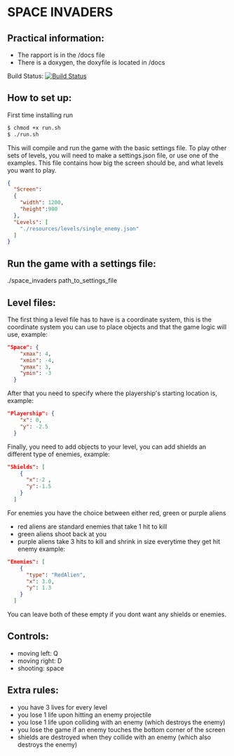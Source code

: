 # SPACE INVADERS

## Practical information:
- The rapport is in the /docs file
- There is a doxygen, the doxyfile is located in /docs

Build Status: [![Build Status](https://travis-ci.com/shano19/space-invaders.svg?token=M5KHdSHUrgZ1sjKYe9px&branch=master)](https://travis-ci.com/shano19/space-invaders)

## How to set up:
First time installing run
``` bash
$ chmod +x run.sh
$ ./run.sh
```
This will compile and run the game with the basic settings file.
To play other sets of levels,  you will need to make a settings.json file, or use one of the examples.
This file contains how big the screen should be, and what levels you want to play.
``` json
{
  "Screen":
  {
    "width": 1200,
    "height":900
  },
  "Levels": [
    "./resources/levels/single_enemy.json"
  ]
}
```

## Run the game with a settings file:
./space_invaders path_to_settings_file

## Level files:
The first thing a level file has to have is a coordinate system, this is the coordinate system you can use to place objects
and that the game logic will use, example:

``` json
"Space": {
    "xmax": 4,
    "xmin": -4,
    "ymax": 3,
    "ymin": -3
  }
```
After that you need to specify where the playership's starting location is, example:

``` json
"Playership": {
    "x": 0,
    "y": -2.5
  }
```

Finally, you need to add objects to your level, you can add shields an different type of enemies, example:

```json
"Shields": [
    {
      "x":-2 ,
      "y":-1.5
    }
  ]
```

For enemies you have the choice between either red, green or purple aliens
- red aliens are standard enemies that take 1 hit to kill
- green aliens shoot back at you
- purple aliens take 3 hits to kill and shrink in size everytime they get hit
enemy example:

```json
"Enemies": [
    {
      "type": "RedAlien",
      "x": 3.0,
      "y": 1.3
    }
  ]
 ```
You can leave both of these empty if you dont want any shields or enemies.

## Controls:
- moving left: Q
- moving right: D
- shooting: space

## Extra rules:
- you have 3 lives for every level
- you lose 1 life upon hitting an enemy projectile
- you lose 1 life upon colliding with an enemy (which destroys the enemy)
- you lose the game if an enemy touches the bottom corner of the screen
- shields are destroyed when they collide with an enemy (which also destroys the enemy)